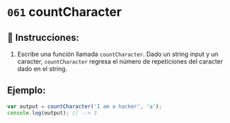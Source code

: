 # `061` countCharacter

## 📝 Instrucciones:

1. Escribe una función llamada `countCharacter`. Dado un string input y un caracter, `countCharacter` regresa el número de repeticiones del caracter dado en el string.

## Ejemplo:

```Javascript
var output = countCharacter('I am a hacker', 'a');
console.log(output); // --> 3
```